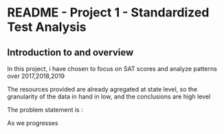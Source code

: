 # README - Project 1 - Standardized Test Analysis

## Introduction to and overview

In this project, i have chosen to focus on SAT scores and analyze patterns over 2017,2018,2019

The resources provided are already agregated at state level, so the granularity of the data in hand in low, and the conclusions are high level

The problem statement is :

As we progresses
